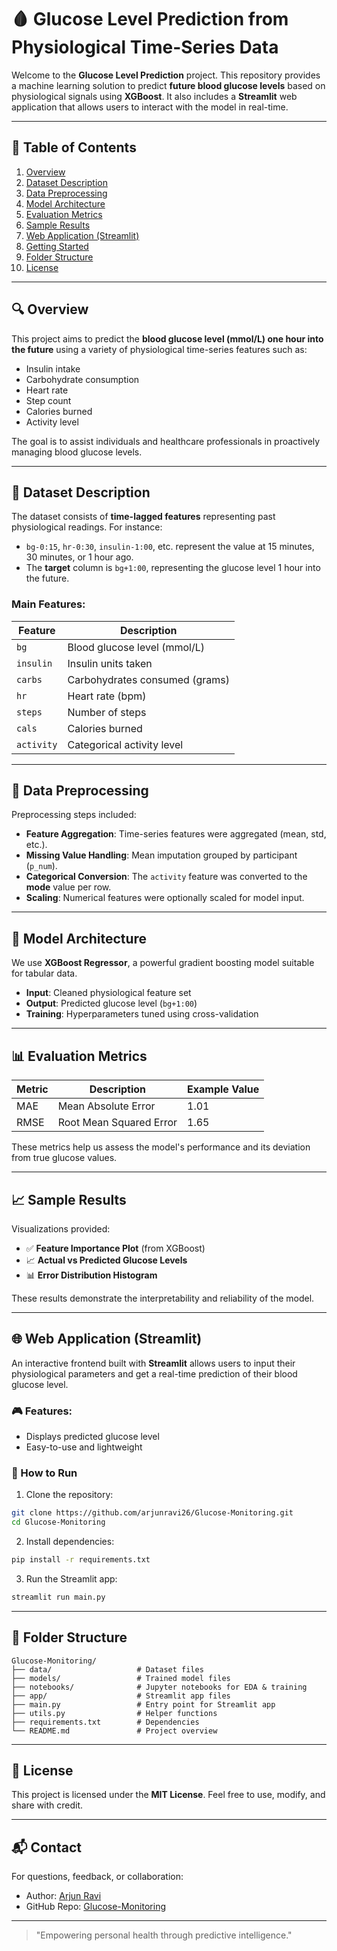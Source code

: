 # 🩸 Glucose Level Prediction from Physiological Time-Series Data

Welcome to the **Glucose Level Prediction** project. This repository provides a machine learning solution to predict **future blood glucose levels** based on physiological signals using **XGBoost**. It also includes a **Streamlit** web application that allows users to interact with the model in real-time.

---

## 📌 Table of Contents

1. [Overview](#overview)
2. [Dataset Description](#dataset-description)
3. [Data Preprocessing](#data-preprocessing)
4. [Model Architecture](#model-architecture)
5. [Evaluation Metrics](#evaluation-metrics)
6. [Sample Results](#sample-results)
7. [Web Application (Streamlit)](#web-application-streamlit)
8. [Getting Started](#getting-started)
9. [Folder Structure](#folder-structure)
10. [License](#license)

---

## 🔍 Overview

This project aims to predict the **blood glucose level (mmol/L) one hour into the future** using a variety of physiological time-series features such as:

* Insulin intake
* Carbohydrate consumption
* Heart rate
* Step count
* Calories burned
* Activity level

The goal is to assist individuals and healthcare professionals in proactively managing blood glucose levels.

---

## 📁 Dataset Description

The dataset consists of **time-lagged features** representing past physiological readings. For instance:

* `bg-0:15`, `hr-0:30`, `insulin-1:00`, etc. represent the value at 15 minutes, 30 minutes, or 1 hour ago.
* The **target** column is `bg+1:00`, representing the glucose level 1 hour into the future.

### Main Features:

| Feature    | Description                    |
| ---------- | ------------------------------ |
| `bg`       | Blood glucose level (mmol/L)   |
| `insulin`  | Insulin units taken            |
| `carbs`    | Carbohydrates consumed (grams) |
| `hr`       | Heart rate (bpm)               |
| `steps`    | Number of steps                |
| `cals`     | Calories burned                |
| `activity` | Categorical activity level     |

---

## 🧹 Data Preprocessing

Preprocessing steps included:

* **Feature Aggregation**: Time-series features were aggregated (mean, std, etc.).
* **Missing Value Handling**: Mean imputation grouped by participant (`p_num`).
* **Categorical Conversion**: The `activity` feature was converted to the **mode** value per row.
* **Scaling**: Numerical features were optionally scaled for model input.

---

## 🤖 Model Architecture

We use **XGBoost Regressor**, a powerful gradient boosting model suitable for tabular data.

* **Input**: Cleaned physiological feature set
* **Output**: Predicted glucose level (`bg+1:00`)
* **Training**: Hyperparameters tuned using cross-validation

---

## 📊 Evaluation Metrics

| Metric | Description             | Example Value |
| ------ | ----------------------- | ------------- |
| MAE    | Mean Absolute Error     | 1.01          |
| RMSE   | Root Mean Squared Error | 1.65          |

These metrics help us assess the model's performance and its deviation from true glucose values.

---

## 📈 Sample Results

Visualizations provided:

* ✅ **Feature Importance Plot** (from XGBoost)
* 📈 **Actual vs Predicted Glucose Levels**
* 📊 **Error Distribution Histogram**

These results demonstrate the interpretability and reliability of the model.

---

## 🌐 Web Application (Streamlit)

An interactive frontend built with **Streamlit** allows users to input their physiological parameters and get a real-time prediction of their blood glucose level.

### 🎮 Features:

* Displays predicted glucose level
* Easy-to-use and lightweight

### 🔧 How to Run

1. Clone the repository:

```bash
git clone https://github.com/arjunravi26/Glucose-Monitoring.git
cd Glucose-Monitoring
```

2. Install dependencies:

```bash
pip install -r requirements.txt
```

3. Run the Streamlit app:

```bash
streamlit run main.py
```

---

## 📁 Folder Structure

```
Glucose-Monitoring/
├── data/                   # Dataset files
├── models/                 # Trained model files
├── notebooks/              # Jupyter notebooks for EDA & training
├── app/                    # Streamlit app files
├── main.py                 # Entry point for Streamlit app
├── utils.py                # Helper functions
├── requirements.txt        # Dependencies
└── README.md               # Project overview
```

---

## 🧾 License

This project is licensed under the **MIT License**. Feel free to use, modify, and share with credit.

---

## 📬 Contact

For questions, feedback, or collaboration:

* Author: [Arjun Ravi](https://github.com/arjunravi26)
* GitHub Repo: [Glucose-Monitoring](https://github.com/arjunravi26/Glucose-Monitoring)

---

> "Empowering personal health through predictive intelligence."
